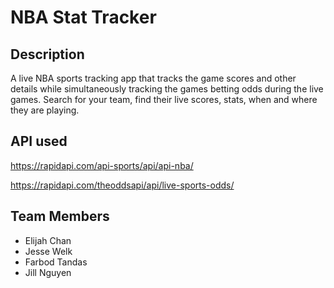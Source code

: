 # NBA Stat Tracker

## Description

A live NBA sports tracking app that tracks the game scores and other details while simultaneously tracking the games betting odds during the live games. Search for your team, find their live scores, stats, when and where they are playing.

## API used
https://rapidapi.com/api-sports/api/api-nba/

https://rapidapi.com/theoddsapi/api/live-sports-odds/

## Team Members
- Elijah Chan
- Jesse Welk
- Farbod Tandas
- Jill Nguyen